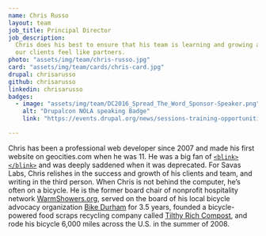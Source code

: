 ```yaml
---
name: Chris Russo
layout: team
job_title: Principal Director
job_description:
  Chris does his best to ensure that his team is learning and growing and that
  our clients feel like partners.
photo: "assets/img/team/chris-russo.jpg"
card: "assets/img/team/cards/chris-card.jpg"
drupal: chrisarusso
github: chrisarusso
linkedin: chrisarusso
badges:
  - image: "assets/img/team/DC2016_Spread_The_Word_Sponsor-Speaker.png"
    alt: "Drupalcon NOLA speaking Badge"
    link: "https://events.drupal.org/news/sessions-training-opportunities-announced-drupalcon-new-orleans"

---
```


Chris has been a professional web developer since 2007 and made his first website
on geocities.com when he was 11. He was a big fan of
<a href="https://developer.mozilla.org/en-US/docs/Web/HTML/Element/blink"><code>&lt;blink&gt;&lt;/blink&gt;</code></a>
and was deeply saddened when it was deprecated. For Savas Labs, Chris relishes in
the success and growth of his clients and team, and writing in the third
person. When Chris is not behind the computer, he’s often on a bicycle. He is
the former board chair of nonprofit hospitality network
[WarmShowers.org](https://www.warmshowers.org), served on the board of his
local bicycle advocacy organization [Bike Durham](http://www.bikedurham.org) for
3.5 years, founded a bicycle-powered food scraps recycling company called
[Tilthy Rich Compost](http://www.tilthyrichcompost.com), and rode his bicycle
6,000 miles across the U.S. in the summer of 2008.
